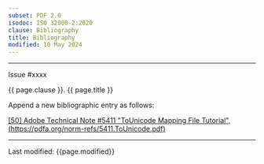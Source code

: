 ```yaml
---
subset: PDF 2.0
isodoc: ISO 32000-2:2020
clause: Bibliography
title: Bibliography
modified: 10 May 2024
---
```


<ul class="noprint">
</ul>
<hr>

<link rel="stylesheet" href="../assets/iso-style.css">
<div class="isostyle">
<div class="fixedpopup" id="issuelink">
    Issue #xxxx
</div>

<p class="fake-h1">{{ page.clause }}. {{ page.title }}</p>

<p class="location">Append a new bibliographic entry as follows:</p>

<p><ins onMouseEnter="mouseEnter(this)" data-issue="277">
[50] Adobe Technical Note #5411 "ToUnicode Mapping File Tutorial", (<a href="https://pdfa.org/norm-refs/5411.ToUnicode.pdf">https://pdfa.org/norm-refs/5411.ToUnicode.pdf</a>)</ins>
</p>

</div>

<hr>
<p class="footnote">Last modified: {{page.modified}}</p>

